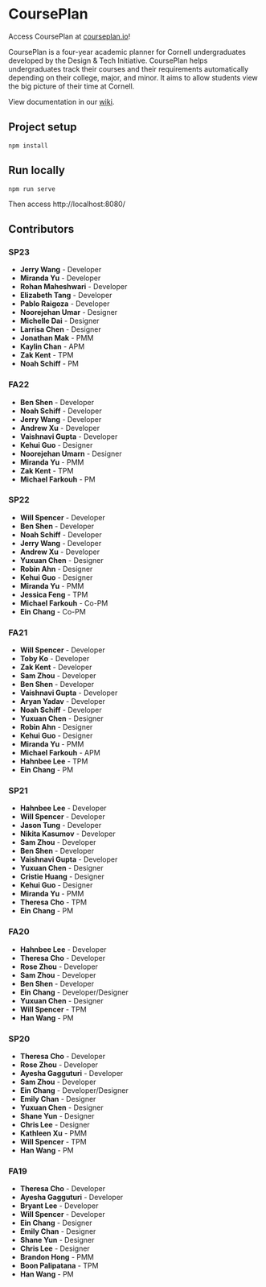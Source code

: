 # CoursePlan

Access CoursePlan at [courseplan.io](https://courseplan.io)!

CoursePlan is a four-year academic planner for Cornell undergraduates developed by the Design & Tech Initiative. CoursePlan helps undergraduates track their courses and their requirements automatically depending on their college, major, and minor. It aims to allow students view the big picture of their time at Cornell.

View documentation in our [wiki](https://github.com/cornell-dti/course-plan/wiki).

## Project setup

```shell
npm install
```

## Run locally

```shell
npm run serve
```

Then access http://localhost:8080/

## Contributors

### SP23

- **Jerry Wang** - Developer
- **Miranda Yu** - Developer
- **Rohan Maheshwari** - Developer
- **Elizabeth Tang** - Developer
- **Pablo Raigoza** - Developer
- **Noorejehan Umar** - Designer
- **Michelle Dai** - Designer
- **Larrisa Chen** - Designer
- **Jonathan Mak** - PMM
- **Kaylin Chan** - APM
- **Zak Kent** - TPM
- **Noah Schiff** - PM

### FA22

- **Ben Shen** - Developer
- **Noah Schiff** - Developer
- **Jerry Wang** - Developer
- **Andrew Xu** - Developer
- **Vaishnavi Gupta** - Developer
- **Kehui Guo** - Designer
- **Noorejehan Umarn** - Designer
- **Miranda Yu** - PMM
- **Zak Kent** - TPM
- **Michael Farkouh** - PM

### SP22

- **Will Spencer** - Developer
- **Ben Shen** - Developer
- **Noah Schiff** - Developer
- **Jerry Wang** - Developer
- **Andrew Xu** - Developer
- **Yuxuan Chen** - Designer
- **Robin Ahn** - Designer
- **Kehui Guo** - Designer
- **Miranda Yu** - PMM
- **Jessica Feng** - TPM
- **Michael Farkouh** - Co-PM
- **Ein Chang** - Co-PM

### FA21

- **Will Spencer** - Developer
- **Toby Ko** - Developer
- **Zak Kent** - Developer
- **Sam Zhou** - Developer
- **Ben Shen** - Developer
- **Vaishnavi Gupta** - Developer
- **Aryan Yadav** - Developer
- **Noah Schiff** - Developer
- **Yuxuan Chen** - Designer
- **Robin Ahn** - Designer
- **Kehui Guo** - Designer
- **Miranda Yu** - PMM
- **Michael Farkouh** - APM
- **Hahnbee Lee** - TPM
- **Ein Chang** - PM

### SP21

- **Hahnbee Lee** - Developer
- **Will Spencer** - Developer
- **Jason Tung** - Developer
- **Nikita Kasumov** - Developer
- **Sam Zhou** - Developer
- **Ben Shen** - Developer
- **Vaishnavi Gupta** - Developer
- **Yuxuan Chen** - Designer
- **Cristie Huang** - Designer
- **Kehui Guo** - Designer
- **Miranda Yu** - PMM
- **Theresa Cho** - TPM
- **Ein Chang** - PM

### FA20

- **Hahnbee Lee** - Developer
- **Theresa Cho** - Developer
- **Rose Zhou** - Developer
- **Sam Zhou** - Developer
- **Ben Shen** - Developer
- **Ein Chang** - Developer/Designer
- **Yuxuan Chen** - Designer
- **Will Spencer** - TPM
- **Han Wang** - PM

### SP20

- **Theresa Cho** - Developer
- **Rose Zhou** - Developer
- **Ayesha Gagguturi** - Developer
- **Sam Zhou** - Developer
- **Ein Chang** - Developer/Designer
- **Emily Chan** - Designer
- **Yuxuan Chen** - Designer
- **Shane Yun** - Designer
- **Chris Lee** - Designer
- **Kathleen Xu** - PMM
- **Will Spencer** - TPM
- **Han Wang** - PM

### FA19

- **Theresa Cho** - Developer
- **Ayesha Gagguturi** - Developer
- **Bryant Lee** - Developer
- **Will Spencer** - Developer
- **Ein Chang** - Designer
- **Emily Chan** - Designer
- **Shane Yun** - Designer
- **Chris Lee** - Designer
- **Brandon Hong** - PMM
- **Boon Palipatana** - TPM
- **Han Wang** - PM

